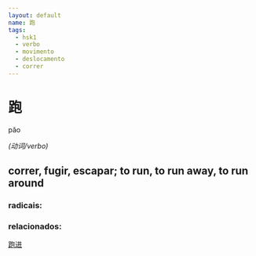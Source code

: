 ```yaml
--- 
layout: default
name: 跑 
tags: 
  - hsk1
  - verbo
  - movimento
  - deslocamento
  - correr
--- 
```

# 跑 
pǎo  
 
*(动词/verbo)*  
## correr, fugir, escapar; to run, to run away, to run around 
### radicais: 
### relacionados: 
[跑进](/zhengshidu/outras/跑进)  
